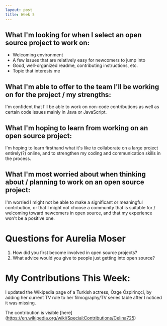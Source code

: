 ```yaml
---
layout: post
title: Week 5
---
```


## What I'm looking for when I select an open source project to work on:
- Welcoming environment
- A few issues that are relatively easy for newcomers to jump into
- Good, well-organized readme, contributing instructions, etc.
- Topic that interests me

## What I'm able to offer to the team I'll be working on for the project / my strengths:
I'm confident that I'll be able to work on non-code contributions as well as certain code issues mainly in Java or JavaScript.

## What I'm hoping to learn from working on an open source project:
I'm hoping to learn firsthand what it's like to collaborate on a large project entirely(?) online, and to strengthen my coding and communication skills in the process.

## What I'm most worried about when thinking about / planning  to work on an open source project:
I'm worried I might not be able to make a significant or meaningful contribution, or that I might not choose a community that is suitable for / welcoming toward newcomers in open source, and that my experience won't be a positive one.

# Questions for Aurelia Moser

1. How did you first become involved in open source projects?
2. What advice would you give to people just getting into open source?

# My Contributions This Week:
I updated the Wikipedia page of a Turkish actress, Özge Özpirinçci, by adding her current TV role to her filmography/TV series table after I noticed it was missing. 

The contribution is visible [here] (https://en.wikipedia.org/wiki/Special:Contributions/Celina725)
